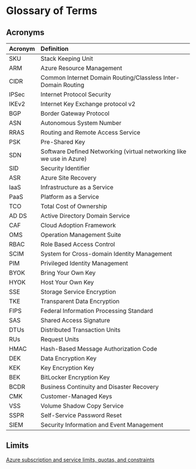 # Glossary of Terms

## Acronyms

|Acronym|Definition|
|:--|:--|
|SKU|Stack Keeping Unit|
|ARM|Azure Resource Management|
|CIDR|Common Internet Domain Routing/Classless Inter-Domain Routing|
|IPSec|Internet Protocol Security|
|IKEv2|Internet Key Exchange protocol v2|
|BGP|Border Gateway Protocol|
|ASN|Autonomous System Number|
|RRAS|Routing and Remote Access Service|
|PSK|Pre-Shared Key|
|SDN|Software Defined Networking (virtual networking like we use in Azure)|
|SID|Security Identifier|
|ASR|Azure Site Recovery|
|IaaS|Infrastructure as a Service|
|PaaS|Platform as a Service|
|TCO|Total Cost of Ownership|
|AD DS|Active Directory Domain Service|
|CAF|Cloud Adoption Framework|
|OMS|Operation Management Suite|
|RBAC|Role Based Access Control|
|SCIM|System for Cross-domain Identity Management|
|PIM|Privileged Identity Management|
|BYOK|Bring Your Own Key|
|HYOK|Host Your Own Key|
|SSE|Storage Service Encryption|
|TKE|Transparent Data Encryption|
|FIPS|Federal Information Processing Standard|
|SAS|Shared Access Signature|
|DTUs|Distributed Transaction Units|
|RUs|Request Units|
|HMAC|Hash-Based Message Authorization Code |
|DEK|Data Encryption Key|
|KEK|Key Encryption Key|
|BEK|BitLocker Encryption Key|
|BCDR|Business Continuity and Disaster Recovery|
|CMK|Customer-Managed Keys|
|VSS|Volume Shadow Copy Service|
|SSPR|Self-Service Password Reset|
|SIEM|Security Information and Event Management|

## Limits

[Azure subscription and service limits, quotas, and constraints](https://docs.microsoft.com/en-us/azure/azure-resource-manager/management/azure-subscription-service-limits)